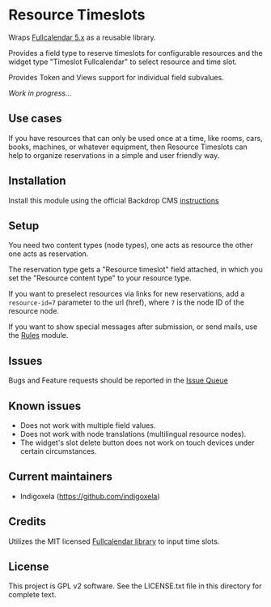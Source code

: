 # Resource Timeslots

Wraps [Fullcalendar 5.x](https://fullcalendar.io) as a reusable library.

Provides a field type to reserve timeslots for configurable resources and the
 widget type "Timeslot Fullcalendar" to select resource and time slot.

Provides Token and Views support for individual field subvalues.

*Work in progress...*

## Use cases

If you have resources that can only be used once at a time, like rooms, cars,
 books, machines, or whatever equipment, then Resource Timeslots can help to
 organize reservations in a simple and user friendly way.

## Installation

Install this module using the official Backdrop CMS [instructions](https://backdropcms.org/guide/modules)

## Setup

You need two content types (node types), one acts as resource the other one acts
 as reservation.

The reservation type gets a "Resource timeslot" field attached, in which you
 set the "Resource content type" to your resource type.

If you want to preselect resources via links for new reservations, add a
 `resource-id=7` parameter to the url (href), where `7` is the node ID of the
 resource node.

If you want to show special messages after submission, or send mails, use
 the [Rules](https://backdropcms.org/project/rules) module.

## Issues

Bugs and Feature requests should be reported in the [Issue Queue](https://github.com/backdrop-contrib/resource_timeslots/issues)

## Known issues

- Does not work with multiple field values.
- Does not work with node translations (multilingual resource nodes).
- The widget's slot delete button does not work on touch devices under certain
 circumstances.

## Current maintainers

* Indigoxela (https://github.com/indigoxela)

## Credits

Utilizes the MIT licensed [Fullcalendar library](https://github.com/fullcalendar/fullcalendar) to input time slots.

## License

This project is GPL v2 software. See the LICENSE.txt file in this directory for complete text.
